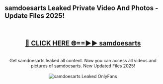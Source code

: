 <h2>samdoesarts Leaked Private Video And Photos - Update Files 2025!</h2>
<br>
<div align="center">
<h2><a href="https://top-ai-tools.click/QrbHav" rel="nofollow">🔴 CLICK HERE 🌐==►► samdoesarts</a></h2>
<br>
Get samdoesarts leaked all content. Now you can access all videos and pictures of samdoesarts. New Updated Files 2025!
<br>
<br>
<a href="https://top-ai-tools.click/QrbHav" rel="nofollow" data-target="animated-image.originalLink"><img src="https://i.ibb.co.com/WyWwxjT/player-gif2.gif" alt="samdoesarts Leaked  OnlyFans" style="max-width: 100%; display: inline-block;" data-target="animated-image.originalImage"></a>
</div>
<br>